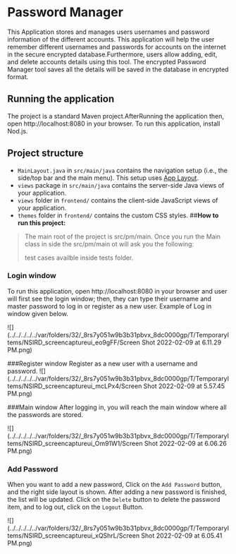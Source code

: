 # Password Manager

This Application stores and manages users usernames and password information of the
different accounts. This application will help the user remember different usernames and
passwords for accounts on the internet in the secure encrypted database.Furthermore,
users allow adding, edit, and delete accounts details using this tool.
The encrypted Password Manager tool saves all the details will be saved in the
database in encrypted format.

## Running the application

The project is a standard Maven project.AfterRunning the application then, open http://localhost:8080 in your browser.
To run this application, install Nod.js.


## Project structure

- `MainLayout.java` in `src/main/java` contains the navigation setup (i.e., the
  side/top bar and the main menu). This setup uses
  [App Layout](https://vaadin.com/components/vaadin-app-layout).
- `views` package in `src/main/java` contains the server-side Java views of your application.
- `views` folder in `frontend/` contains the client-side JavaScript views of your application.
- `themes` folder in `frontend/` contains the custom CSS styles.
##**How to run this project:**
>The main root of the project is src/pm/main. Once you run the Main class in side the src/pm/main ot will ask you the following:
>
> test cases availble inside tests folder.

### Login window
To run this application, open http://localhost:8080 in your browser and user will first see the login window; then, they can type their username and master password to log in or register as a new user. Example  of Log in window given below.

![](../../../../../var/folders/32/_8rs7y051w9b3b31pbvx_8dc0000gp/T/TemporaryItems/NSIRD_screencaptureui_eo9gFF/Screen Shot 2022-02-09 at 6.11.29 PM.png)

###Register window
 Register as a  new user with a username and password.
![](../../../../../var/folders/32/_8rs7y051w9b3b31pbvx_8dc0000gp/T/TemporaryItems/NSIRD_screencaptureui_mcLPx4/Screen Shot 2022-02-09 at 5.57.45 PM.png)

###Main window
After logging in, you will reach the main window where all the passwords are stored. 

![](../../../../../var/folders/32/_8rs7y051w9b3b31pbvx_8dc0000gp/T/TemporaryItems/NSIRD_screencaptureui_Om91W1/Screen Shot 2022-02-09 at 6.06.26 PM.png)

### Add Password 
When you want to add a new password, Click on the `Add Password` button, and the right side layout is shown. After adding a new password is finished, the list will be updated. Click on the `Delete` button to delete the password item, and to log out, click on the `Logout` Button.

![](../../../../../var/folders/32/_8rs7y051w9b3b31pbvx_8dc0000gp/T/TemporaryItems/NSIRD_screencaptureui_xQShrL/Screen Shot 2022-02-09 at 6.05.41 PM.png)